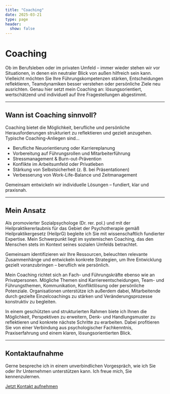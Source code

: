 ```yaml
---
title: "Coaching"
date: 2025-03-21
type: page
header:
  show: false
---
```


# Coaching

Ob im Berufsleben oder im privaten Umfeld – immer wieder stehen wir vor Situationen, in denen ein neutraler Blick von außen hilfreich sein kann. Vielleicht möchten Sie Ihre Führungskompetenzen stärken, Entscheidungen reflektieren, Teamdynamiken besser verstehen oder persönliche Ziele neu ausrichten. Genau hier setzt mein Coaching an: lösungsorientiert, wertschätzend und individuell auf Ihre Fragestellungen abgestimmt.

---

## Wann ist Coaching sinnvoll?

Coaching bietet die Möglichkeit, berufliche und persönliche Herausforderungen strukturiert zu reflektieren und gezielt anzugehen.  
Typische Coaching-Anliegen sind...

- Berufliche Neuorientierung oder Karriereplanung
- Vorbereitung auf Führungsrollen und Mitarbeiterführung
- Stressmanagement & Burn-out-Prävention
- Konflikte im Arbeitsumfeld oder Privatleben
- Stärkung von Selbstsicherheit (z. B. bei Präsentationen)
- Verbesserung von Work-Life-Balance und Zeitmanagement

Gemeinsam entwickeln wir individuelle Lösungen – fundiert, klar und praxisnah.

---

## Mein Ansatz

Als promovierter Sozialpsychologe (Dr. rer. pol.) und mit der Heilpraktikererlaubnis für das Gebiet der Psychotherapie gemäß Heilpraktikergesetz (HeilprG) begleite ich Sie mit wissenschaftlich fundierter Expertise. Mein Schwerpunkt liegt im systemischen Coaching, das den Menschen stets im Kontext seines sozialen Umfelds betrachtet.

Gemeinsam identifizieren wir Ihre Ressourcen, beleuchten relevante Zusammenhänge und entwickeln konkrete Strategien, um Ihre Entwicklung gezielt voranzubringen – beruflich wie persönlich.

Mein Coaching richtet sich an Fach- und Führungskräfte ebenso wie an Privatpersonen. Mögliche Themen sind Karriereentscheidungen, Team- und Führungsthemen, Kommunikation, Konfliktlösung oder persönliche Potenziale. Organisationen unterstütze ich außerdem dabei, Mitarbeitende durch gezielte Einzelcoachings zu stärken und Veränderungsprozesse konstruktiv zu begleiten.

In einem geschützten und strukturierten Rahmen biete ich Ihnen die Möglichkeit, Perspektiven zu erweitern, Denk- und Handlungsmuster zu reflektieren und konkrete nächste Schritte zu erarbeiten. Dabei profitieren Sie von einer Verbindung aus psychologischer Fachkenntnis, Praxiserfahrung und einem klaren, lösungsorientierten Blick.

---

## Kontaktaufnahme

Gerne bespreche ich in einem unverbindlichen Vorgespräch, wie ich Sie oder Ihr Unternehmen unterstützen kann. Ich freue mich, Sie kennenzulernen.

<p>
  <a href="mailto:coaching@sebastiansiuda.com" class="btn btn-primary">
    Jetzt Kontakt aufnehmen
  </a>
</p>
